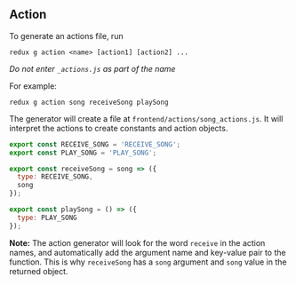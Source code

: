 ## Action

To generate an actions file, run

```
redux g action <name> [action1] [action2] ...
```

_Do not enter `_actions.js` as part of the name_

For example:

```
redux g action song receiveSong playSong
```

The generator will create a file at `frontend/actions/song_actions.js`. It will interpret the actions to create constants and action objects.

```js
export const RECEIVE_SONG = 'RECEIVE_SONG';
export const PLAY_SONG = 'PLAY_SONG';

export const receiveSong = song => ({
  type: RECEIVE_SONG,
  song
});

export const playSong = () => ({
  type: PLAY_SONG
});
```

**Note:** The action generator will look for the word `receive` in the action names, and automatically add the argument name and key-value pair to the function. This is why `receiveSong` has a `song` argument and `song` value in the returned object.
